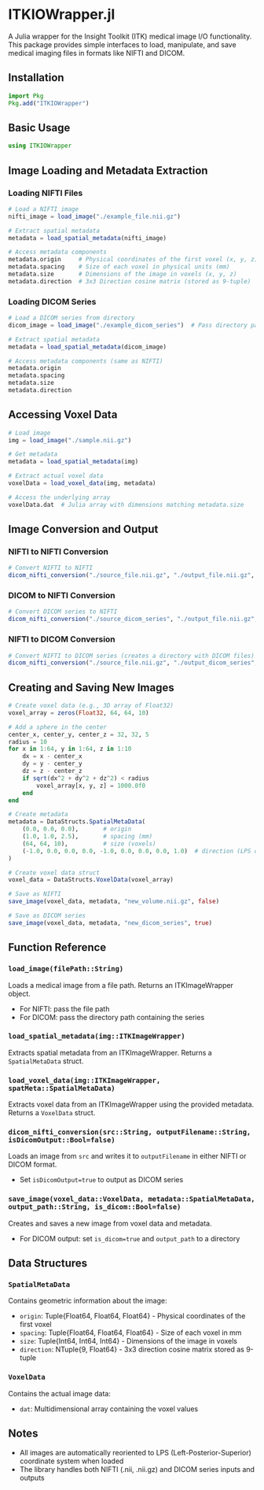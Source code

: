 # ITKIOWrapper.jl

A Julia wrapper for the Insight Toolkit (ITK) medical image I/O functionality. This package provides simple interfaces to load, manipulate, and save medical imaging files in formats like NIFTI and DICOM.

## Installation

```julia
import Pkg
Pkg.add("ITKIOWrapper")
```

## Basic Usage

```julia
using ITKIOWrapper
```

## Image Loading and Metadata Extraction

### Loading NIFTI Files

```julia
# Load a NIFTI image
nifti_image = load_image("./example_file.nii.gz")

# Extract spatial metadata
metadata = load_spatial_metadata(nifti_image)

# Access metadata components
metadata.origin     # Physical coordinates of the first voxel (x, y, z)
metadata.spacing    # Size of each voxel in physical units (mm)
metadata.size       # Dimensions of the image in voxels (x, y, z)
metadata.direction  # 3x3 Direction cosine matrix (stored as 9-tuple)
```

### Loading DICOM Series

```julia
# Load a DICOM series from directory
dicom_image = load_image("./example_dicom_series")  # Pass directory path

# Extract spatial metadata
metadata = load_spatial_metadata(dicom_image)

# Access metadata components (same as NIFTI)
metadata.origin
metadata.spacing
metadata.size
metadata.direction
```

## Accessing Voxel Data

```julia
# Load image
img = load_image("./sample.nii.gz")

# Get metadata
metadata = load_spatial_metadata(img)

# Extract actual voxel data
voxelData = load_voxel_data(img, metadata)

# Access the underlying array
voxelData.dat  # Julia array with dimensions matching metadata.size
```

## Image Conversion and Output

### NIFTI to NIFTI Conversion

```julia
# Convert NIFTI to NIFTI
dicom_nifti_conversion("./source_file.nii.gz", "./output_file.nii.gz", false)
```

### DICOM to NIFTI Conversion

```julia
# Convert DICOM series to NIFTI
dicom_nifti_conversion("./source_dicom_series", "./output_file.nii.gz", false)
```

### NIFTI to DICOM Conversion

```julia
# Convert NIFTI to DICOM series (creates a directory with DICOM files)
dicom_nifti_conversion("./source_file.nii.gz", "./output_dicom_series", true)
```

## Creating and Saving New Images

```julia
# Create voxel data (e.g., 3D array of Float32)
voxel_array = zeros(Float32, 64, 64, 10)

# Add a sphere in the center
center_x, center_y, center_z = 32, 32, 5
radius = 10
for x in 1:64, y in 1:64, z in 1:10
    dx = x - center_x
    dy = y - center_y
    dz = z - center_z
    if sqrt(dx^2 + dy^2 + dz^2) < radius
        voxel_array[x, y, z] = 1000.0f0
    end
end

# Create metadata
metadata = DataStructs.SpatialMetaData(
    (0.0, 0.0, 0.0),       # origin
    (1.0, 1.0, 2.5),       # spacing (mm)
    (64, 64, 10),          # size (voxels)
    (-1.0, 0.0, 0.0, 0.0, -1.0, 0.0, 0.0, 0.0, 1.0)  # direction (LPS orientation)
)

# Create voxel data struct
voxel_data = DataStructs.VoxelData(voxel_array)

# Save as NIFTI
save_image(voxel_data, metadata, "new_volume.nii.gz", false)

# Save as DICOM series
save_image(voxel_data, metadata, "new_dicom_series", true)
```

## Function Reference

### `load_image(filePath::String)`
Loads a medical image from a file path. Returns an ITKImageWrapper object.
- For NIFTI: pass the file path
- For DICOM: pass the directory path containing the series

### `load_spatial_metadata(img::ITKImageWrapper)`
Extracts spatial metadata from an ITKImageWrapper. Returns a `SpatialMetaData` struct.

### `load_voxel_data(img::ITKImageWrapper, spatMeta::SpatialMetaData)`
Extracts voxel data from an ITKImageWrapper using the provided metadata. Returns a `VoxelData` struct.

### `dicom_nifti_conversion(src::String, outputFilename::String, isDicomOutput::Bool=false)`
Loads an image from `src` and writes it to `outputFilename` in either NIFTI or DICOM format.
- Set `isDicomOutput=true` to output as DICOM series

### `save_image(voxel_data::VoxelData, metadata::SpatialMetaData, output_path::String, is_dicom::Bool=false)`
Creates and saves a new image from voxel data and metadata.
- For DICOM output: set `is_dicom=true` and `output_path` to a directory

## Data Structures

### `SpatialMetaData`
Contains geometric information about the image:
- `origin`: Tuple{Float64, Float64, Float64} - Physical coordinates of the first voxel
- `spacing`: Tuple{Float64, Float64, Float64} - Size of each voxel in mm
- `size`: Tuple{Int64, Int64, Int64} - Dimensions of the image in voxels
- `direction`: NTuple{9, Float64} - 3x3 direction cosine matrix stored as 9-tuple

### `VoxelData`
Contains the actual image data:
- `dat`: Multidimensional array containing the voxel values

## Notes

- All images are automatically reoriented to LPS (Left-Posterior-Superior) coordinate system when loaded
- The library handles both NIFTI (.nii, .nii.gz) and DICOM series inputs and outputs
